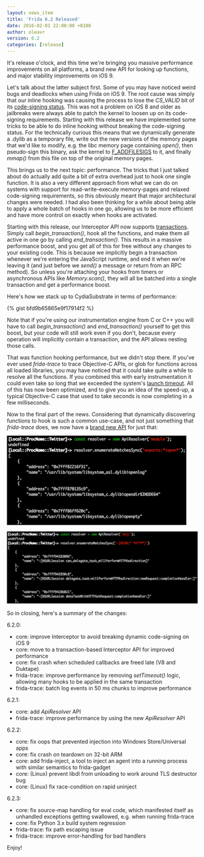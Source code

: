 ```yaml
---
layout: news_item
title: 'Frida 6.2 Released'
date: 2016-02-01 22:00:00 +0100
author: oleavr
version: 6.2
categories: [release]
---
```


It's release o'clock, and this time we're bringing you massive performance
improvements on all platforms, a brand new API for looking up functions, and
major stability improvements on iOS 9.

Let's talk about the latter subject first. Some of you may have noticed weird
bugs and deadlocks when using Frida on iOS 9. The root cause was simply that our
inline hooking was causing the process to lose the *CS_VALID* bit of its
[code-signing status](https://github.com/frida/frida-gum/blob/ae22e0fa94970a9df140757e4aa0467e9deea9aa/tests/core/interceptor.c#L1111).
This was not a problem on iOS 8 and older as jailbreaks were always able to
patch the kernel to loosen up on its code-signing requirements. Starting with
this release we have implemented some tricks to be able to do inline hooking
without breaking the code-signing status. For the technically curious this means
that we dynamically generate a .dylib as a temporary file, write out the new
versions of the memory pages that we'd like to modify, e.g. the libc memory page
containing *open()*, then pseudo-sign this binary, ask the kernel to [F_ADDFILESIGS](https://github.com/frida/frida-gum/blob/ae22e0fa94970a9df140757e4aa0467e9deea9aa/gum/backend-darwin/gumcodesegment-darwin.c#L211)
to it, and finally *mmap()* from this file on top of the original memory pages.

This brings us to the next topic: performance. The tricks that I just talked
about do actually add quite a bit of extra overhead just to hook one single
function. It is also a very different approach from what we can do on systems
with support for read-write-execute memory-pages and relaxed code-signing
requirements, so this obviously meant that major architectural changes were
needed. I had also been thinking for a while about being able to apply a whole
batch of hooks in one go, allowing us to be more efficient and have more control
on exactly when hooks are activated.

Starting with this release, our Interceptor API now supports [transactions](https://github.com/frida/frida-gum/blob/ae22e0fa94970a9df140757e4aa0467e9deea9aa/gum/guminterceptor.h#L78-L79).
Simply call *begin_transaction()*, hook all the functions, and make them all
active in one go by calling *end_transaction()*. This results in a massive
performance boost, and you get all of this for free without any changes to your
existing code. This is because we implicitly begin a transaction whenever we're
entering the JavaScript runtime, and end it when we're leaving it (and just
before we *send()* a message or return from an RPC method). So unless you're
attaching your hooks from timers or asynchronous APIs like *Memory.scan()*,
they will all be batched into a single transaction and get a performance boost.

Here's how we stack up to CydiaSubstrate in terms of performance:

{% gist bfd9b65865e9f17914f2 %}

Note that if you're using our instrumentation engine from C or C++ you will
have to call *begin_transaction()* and *end_transaction()* yourself to get this
boost, but your code will still work even if you don't, because every operation
will implicitly contain a transaction, and the API allows nesting those calls.

That was function hooking performance, but we didn't stop there. If you've ever
used *frida-trace* to trace Objective-C APIs, or glob for functions across all
loaded libraries, you may have noticed that it could take quite a while to
resolve all the functions. If you combined this with early instrumentation it
could even take so long that we exceeded the system's [launch timeout](https://github.com/frida/frida/issues/103).
All of this has now been optimized, and to give you an idea of the speed-up,
a typical Objective-C case that used to take seconds is now completing in a
few milliseconds.

Now to the final part of the news. Considering that dynamically discovering
functions to hook is such a common use-case, and not just something that
*frida-trace* does, we now have a [brand new API](http://www.frida.re/docs/javascript-api/#apiresolver)
for just that:

![ApiResolver #1](/img/api-resolver-module.png "ApiResolver")

![ApiResolver #2](/img/api-resolver-objc.png "ApiResolver")

So in closing, here's a summary of the changes:

6.2.0:

- core: improve Interceptor to avoid breaking dynamic code-signing on iOS 9
- core: move to a transaction-based Interceptor API for improved performance
- core: fix crash when scheduled callbacks are freed late (V8 and Duktape)
- frida-trace: improve performance by removing *setTimeout()* logic, allowing
               many hooks to be applied in the same transaction
- frida-trace: batch log events in 50 ms chunks to improve performance

6.2.1:

- core: add *ApiResolver* API
- frida-trace: improve performance by using the new *ApiResolver* API

6.2.2:

- core: fix oops that prevented injection into Windows Store/Universal apps
- core: fix crash on teardown on 32-bit ARM
- core: add frida-inject, a tool to inject an agent into a running process with
        similar semantics to frida-gadget
- core: (Linux) prevent libdl from unloading to work around TLS destructor bug
- core: (Linux) fix race-condition on rapid uninject

6.2.3:

- core: fix source-map handling for eval code, which manifested itself as
        unhandled exceptions getting swallowed, e.g. when running frida-trace
- core: fix Python 3.x build system regression
- frida-trace: fix path escaping issue
- frida-trace: improve error-handling for bad handlers

Enjoy!
